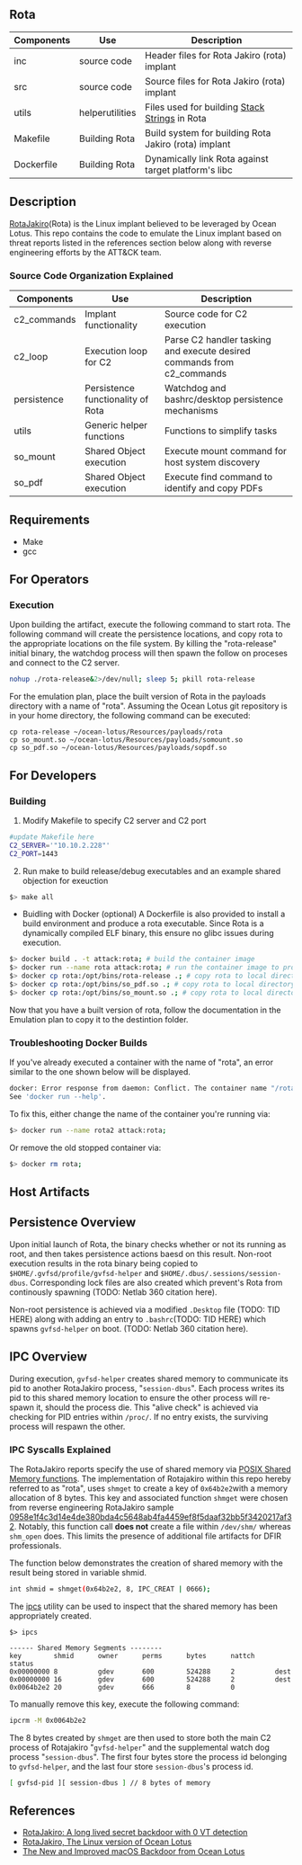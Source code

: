 ## Rota

| Components | Use             | Description                                                                                 |
|------------|-----------------|---------------------------------------------------------------------------------------------|
| inc        | source code     | Header files for Rota Jakiro (rota) implant                                                 |
| src        | source code     | Source files for Rota Jakiro (rota) implant                                                 |
| utils      | helperutilities | Files used for building [Stack Strings](https://attack.mitre.org/techniques/T1027/) in Rota |
| Makefile   | Building Rota   | Build system for building Rota Jakiro (rota) implant                                        |
| Dockerfile | Building Rota   | Dynamically link Rota against target platform's libc                                        |


## Description
[RotaJakiro](https://blog.netlab.360.com/stealth_rotajakiro_backdoor_en/)(Rota) is the Linux implant believed to be leveraged by Ocean Lotus. This repo contains the code to emulate the Linux implant based on threat reports listed in the references section below along with reverse engineering efforts by the ATT&CK team.


### Source Code Organization Explained
| Components  | Use                               | Description                                                            |
|-------------|-----------------------------------|------------------------------------------------------------------------|
| c2_commands | Implant functionality             | Source code for C2 execution                                           |
| c2_loop     | Execution loop for C2             | Parse C2 handler tasking and execute desired commands from c2_commands |
| persistence | Persistence functionality of Rota | Watchdog and bashrc/desktop persistence mechanisms                     |
| utils       | Generic helper functions          | Functions to simplify tasks                                            |
| so_mount    | Shared Object execution           | Execute mount command for host system discovery                        |
| so_pdf      | Shared Object execution           | Execute find command to identify and copy PDFs                         |


## Requirements
* Make
* gcc

## For Operators
### Execution
Upon building the artifact, execute the following command to start rota. The following command will create the persistence locations, and copy rota to the appropriate locations on the file system. By killing the "rota-release" initial binary, the watchdog process will then spawn the follow on proceses and connect to the C2 server.

``` sh
nohup ./rota-release&2>/dev/null; sleep 5; pkill rota-release
```


For the emulation plan, place the built version of Rota in the payloads directory with a name of "rota". Assuming the Ocean Lotus git repository is in your home directory, the following command can be executed:
```
cp rota-release ~/ocean-lotus/Resources/payloads/rota
cp so_mount.so ~/ocean-lotus/Resources/payloads/somount.so
cp so_pdf.so ~/ocean-lotus/Resources/payloads/sopdf.so
```

## For Developers
### Building
1. Modify Makefile to specify C2 server and C2 port

``` sh
#update Makefile here
C2_SERVER='"10.10.2.228"'
C2_PORT=1443
```

2. Run make to build release/debug executables and an example shared objection for exeuction

``` sh
$> make all
```

* Buidling with Docker (optional)
A Dockerfile is also provided to install a build environment and produce a rota executable. Since Rota is a dynamically compiled ELF binary, this ensure no glibc issues during execution.

``` sh
$> docker build . -t attack:rota; # build the container image
$> docker run --name rota attack:rota; # run the container image to produce the ELF executable
$> docker cp rota:/opt/bins/rota-release .; # copy rota to local directory
$> docker cp rota:/opt/bins/so_pdf.so .; # copy rota to local directory
$> docker cp rota:/opt/bins/so_mount.so .; # copy rota to local directory
```

Now that you have a built version of rota, follow the documentation in the Emulation plan to copy it to the destintion folder.

### Troubleshooting Docker Builds

If you've already executed a container with the name of "rota", an error similar to the one shown below will be displayed.
``` sh
docker: Error response from daemon: Conflict. The container name "/rota" is already in use by container "7d5835315af678be4499b816b20b137cd76f77987c81c18c50df70a4b819a206". You have to remove (or rename) that container to be able to reuse that name.
See 'docker run --help'.
```

To fix this, either change the name of the container you're running via:

``` sh
$> docker run --name rota2 attack:rota;
```

Or remove the old stopped container via:

``` sh
$> docker rm rota;
```

## Host Artifacts

## Persistence Overview
Upon initial launch of Rota, the binary checks whether or not its running as root, and then takes persistence actions baesd on this result. Non-root execution results in the rota binary being copied to ```$HOME/.gvfsd/profile/gvfsd-helper``` and ```$HOME/.dbus/.sessions/session-dbus```.
Corresponding lock files are also created which prevent's Rota from continously spawning (TODO: Netlab 360 citation here).

Non-root persistence is achieved via a modified ```.Desktop``` file (TODO: TID HERE) along with adding an entry to ```.bashrc```(TODO: TID HERE) which spawns ```gvfsd-helper``` on boot. (TODO: Netlab 360 citation here).

## IPC Overview

During execution, ```gvfsd-helper``` creates shared memory to communicate its pid to another RotaJakiro process, "```session-dbus```". Each process writes its pid to this shared memory location to ensure the other process will re-spawn it, should the process die. This "alive check" is achieved via checking for PID entries within ```/proc/```. If no entry exists, the surviving process will respawn the other.

### IPC Syscalls Explained

The RotaJakiro reports specify the use of shared memory via [POSIX Shared Memory functions](https://man7.org/linux/man-pages/man7/shm_overview.7.html). 
The implementation of Rotajakiro within this repo hereby referred to as "rota", uses ```shmget``` to create a key of ```0x64b2e2```with a memory allocation of 8 bytes.
This key and associated function ```shmget``` were chosen from reverse engineering RotaJakiro sample [0958e1f4c3d14e4de380bda4c5648ab4fa4459ef8f5daaf32bb5f3420217af32](https://www.virustotal.com/gui/file/0958e1f4c3d14e4de380bda4c5648ab4fa4459ef8f5daaf32bb5f3420217af32).
Notably, this function call **does not** create a file within ```/dev/shm/``` whereas ```shm_open``` does.  This limits the presence of additional file artifacts for DFIR professionals.

The function below demonstrates the creation of shared memory with the result being stored in variable shmid.

``` sh
int shmid = shmget(0x64b2e2, 8, IPC_CREAT | 0666);
```

The [ipcs](https://man7.org/linux/man-pages/man1/ipcs.1.html) utility can be used to inspect that the shared memory has been appropriately created.

```
$> ipcs

------ Shared Memory Segments --------
key        shmid      owner      perms      bytes      nattch     status
0x00000000 8          gdev       600        524288     2          dest
0x00000000 16         gdev       600        524288     2          dest
0x0064b2e2 20         gdev       666        8          0
```

To manually remove this key, execute the following command:

``` sh
ipcrm -M 0x0064b2e2
```

The 8 bytes created by ```shmget``` are then used to store both the main C2 process of Rotajakiro "```gvfsd-helper```" and the supplemental watch dog process "```session-dbus```".
The first four bytes store the process id belonging to ```gvfsd-helper```, and the last four store ```session-dbus```'s process id.

``` sh
[ gvfsd-pid ][ session-dbus ] // 8 bytes of memory
```


## References
* [RotaJakiro: A long lived secret backdoor with 0 VT detection](https://blog.netlab.360.com/stealth_rotajakiro_backdoor_en/)
* [RotaJakiro, The Linux version of Ocean Lotus](https://blog.netlab.360.com/rotajakiro_linux_version_of_oceanlotus/)
* [The New and Improved macOS Backdoor from Ocean Lotus](https://unit42.paloaltonetworks.com/unit42-new-improved-macos-backdoor-oceanlotus/)
